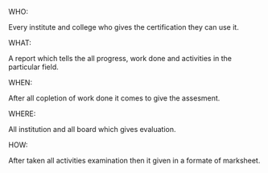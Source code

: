 WHO:

Every institute and college who gives the certification  they can use it.

WHAT:

A report which tells the all progress, work done and activities in the particular field.

WHEN:

After all copletion of work done it comes to give the assesment.

WHERE:

All institution and all board which gives evaluation.

HOW:

After taken all activities examination then it given in a formate of marksheet.
